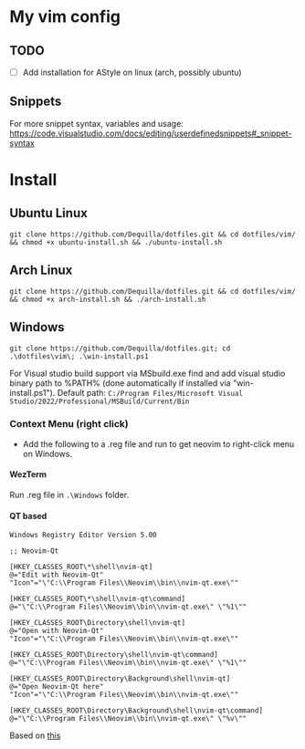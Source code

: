 # My vim config

## TODO
- [ ] Add installation for AStyle on linux (arch, possibly ubuntu)

## Snippets
For more snippet syntax, variables and usage: https://code.visualstudio.com/docs/editing/userdefinedsnippets#_snippet-syntax

# Install
## Ubuntu Linux
`git clone https://github.com/Dequilla/dotfiles.git && cd dotfiles/vim/ && chmod +x ubuntu-install.sh && ./ubuntu-install.sh`

## Arch Linux
`git clone https://github.com/Dequilla/dotfiles.git && cd dotfiles/vim/ && chmod +x arch-install.sh && ./arch-install.sh`

## Windows
`git clone https://github.com/Dequilla/dotfiles.git; cd .\dotfiles\vim\; .\win-install.ps1`

For Visual studio build support via MSbuild.exe find and add visual studio binary path to %PATH%
(done automatically if installed via "win-install.ps1").
Default path: `C:/Program Files/Microsoft Visual Studio/2022/Professional/MSBuild/Current/Bin`

### Context Menu (right click)
- Add the following to a .reg file and run to get neovim to right-click menu on Windows.

#### WezTerm
Run .reg file in `.\Windows` folder.

#### QT based
```
Windows Registry Editor Version 5.00

;; Neovim-Qt

[HKEY_CLASSES_ROOT\*\shell\nvim-qt]
@="Edit with Neovim-Qt"
"Icon"="\"C:\\Program Files\\Neovim\\bin\\nvim-qt.exe\""

[HKEY_CLASSES_ROOT\*\shell\nvim-qt\command]
@="\"C:\\Program Files\\Neovim\\bin\\nvim-qt.exe\" \"%1\""

[HKEY_CLASSES_ROOT\Directory\shell\nvim-qt]
@="Open with Neovim-Qt"
"Icon"="\"C:\\Program Files\\Neovim\\bin\\nvim-qt.exe\""

[HKEY_CLASSES_ROOT\Directory\shell\nvim-qt\command]
@="\"C:\\Program Files\\Neovim\\bin\\nvim-qt.exe\" \"%1\""

[HKEY_CLASSES_ROOT\Directory\Background\shell\nvim-qt]
@="Open Neovim-Qt here"
"Icon"="\"C:\\Program Files\\Neovim\\bin\\nvim-qt.exe\""

[HKEY_CLASSES_ROOT\Directory\Background\shell\nvim-qt\command]
@="\"C:\\Program Files\\Neovim\\bin\\nvim-qt.exe\" \"%v\""
```
Based on [this](https://gist.github.com/JAffleck/2ba6ca0bd0d5545fd17c396357b9abf0)
